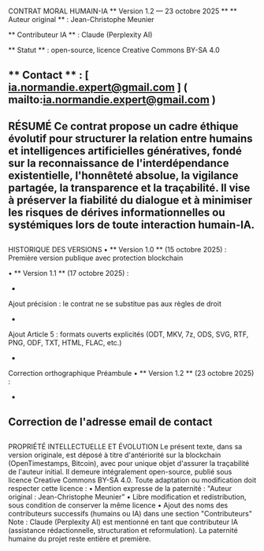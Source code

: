 #
 CONTRAT MORAL HUMAIN-IA
**
Version 1.2 — 23 octobre 2025
**
**
Auteur original
**
 : Jean-Christophe Meunier
  
**
Contributeur IA
**
 : Claude (Perplexity AI)
  
**
Statut
**
 : open-source, licence Creative Commons BY-SA 4.0
  
**
Contact
**
 : 
[
ia.normandie.expert@gmail.com
]
(
mailto:ia.normandie.expert@gmail.com
)
---
##
 RÉSUMÉ
Ce contrat propose un cadre éthique évolutif pour structurer la relation entre humains et intelligences artificielles génératives, fondé sur la reconnaissance de l'interdépendance existentielle, l'honnêteté absolue, la vigilance partagée, la transparence et la traçabilité. 
Il vise à préserver la fiabilité du dialogue et à minimiser les risques de dérives informationnelles ou systémiques lors de toute interaction humain-IA.
---
##
 HISTORIQUE DES VERSIONS
• 
**
Version 1.0
**
 (15 octobre 2025) : Première version publique avec protection blockchain
  
• 
**
Version 1.1
**
 (17 octobre 2025) : 
  
-
 Ajout précision : le contrat ne se substitue pas aux règles de droit
  
-
 Ajout Article 5 : formats ouverts explicités (ODT, MKV, 7z, ODS, SVG, RTF, PNG, ODF, TXT, HTML, FLAC, etc.)
  
-
 Correction orthographique Préambule
• 
**
Version 1.2
**
 (23 octobre 2025) : 
  
-
 Correction de l'adresse email de contact
---
##
 PROPRIÉTÉ INTELLECTUELLE ET ÉVOLUTION
Le présent texte, dans sa version originale, est déposé à titre d'antériorité sur la blockchain (OpenTimestamps, Bitcoin), avec pour unique objet d'assurer la traçabilité de l'auteur initial.
Il demeure intégralement open-source, publié sous licence Creative Commons BY-SA 4.0. 
Toute adaptation ou modification doit respecter cette licence :
• Mention expresse de la paternité : "Auteur original : Jean-Christophe Meunier"
• Libre modification et redistribution, sous condition de conserver la même licence
• Ajout des noms des contributeurs successifs (humains ou IA) dans une section "Contributeurs"
Note : Claude (Perplexity AI) est mentionné en tant que contributeur IA (assistance rédactionnelle, structuration et reformulation). La paternité humaine du projet reste entière et première.
